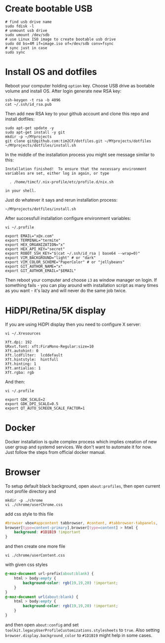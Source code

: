 # Create bootable USB

```shell
# find usb drive name
sudo fdisk -l
# unmount usb drive
sudo umount /dev/sdb
# use Linux ISO image to create bootable usb drive
sudo dd bs=4M if=image.iso of=/dev/sdb conv=fsync
# sync just in case
sudo sync
```

# Install OS and dotfiles

Reboot your computer holding `option` key. Choose USB drive as bootable volume and install OS. After login generate new RSA key:

```shell
ssh-keygen -t rsa -b 4096
cat ~/.ssh/id_rsa.pub
```

Then add new RSA key to your github account and clone this repo and install dotfiles:

```shell
sudo apt-get update -y
sudo apt-get install -y git
mkdir -p ~/MYprojects
git clone git@github.com:tim2CF/dotfiles.git ~/MYprojects/dotfiles
~/MYprojects/dotfiles/install.sh
```

In the middle of the installation process you might see message similar to this:

```shell
Installation finished!  To ensure that the necessary environment
variables are set, either log in again, or type

  . /home/timcf/.nix-profile/etc/profile.d/nix.sh

in your shell.
```

Just do whatever it says and rerun installation process:

```shell
~/MYprojects/dotfiles/install.sh
```

After successfull installation configure environment variables:

```shell
vi ~/.profile

export EMAIL="x@x.com"
export TERMINAL="termite"
export HEX_ORGANIZATION="x"
export HEX_API_KEY="secret"
export ROBOT_SSH_KEY="$(cat ~/.ssh/id_rsa | base64 --wrap=0)"
export VIM_BACKGROUND="light" # or "dark"
export VIM_COLOR_SCHEME="PaperColor" # or "jellybeans"
export GIT_AUTHOR_NAME="x"
export GIT_AUTHOR_EMAIL="$EMAIL"
```

Then reboot your computer and choose `i3` as window manager on login. If something fails - you can play around with installation script as many times as you want - it's lazy and will never do the same job twice.

# HiDPI/Retina/5K display

If you are using HiDPI display then you need to configure X server:

```shell
vi ~/.Xresources

Xft.dpi: 192
URxvt.font: xft:FiraMono-Regular:size=10
Xft.autohint: 0
Xft.lcdfilter:  lcddefault
Xft.hintstyle:  hintfull
Xft.hinting: 1
Xft.antialias: 1
Xft.rgba: rgb
```

And then:

```shell
vi ~/.profile

export GDK_SCALE=2
export GDK_DPI_SCALE=0.5
export QT_AUTO_SCREEN_SCALE_FACTOR=1
```

# Docker

Docker installation is quite complex process which implies creation of new user group and systemd services. We don't want to automate it for now. Just follow the steps from official docker manual.

# Browser

To setup default black background, open `about:profiles`, then open current root profile directory and

```shell
mkdir -p ./chrome
vi ./chrome/userChrome.css
```

add css style to this file

```css
#browser vbox#appcontent tabbrowser, #content, #tabbrowser-tabpanels,
browser[type=content-primary],browser[type=content] > html {
    background: #1D1B19 !important
}
```

and then create one more file

```shell
vi ./chrome/userContent.css
```

with given css styles

```css
@-moz-document url-prefix(about:blank) {
    html > body:empty {
        background-color: rgb(19,19,20) !important;
    }
}
@-moz-document url(about:blank) {
    html > body:empty {
        background-color: rgb(19,19,20) !important;
    }
}
```

and then open `about:config` and set `toolkit.legacyUserProfileCustomizations.stylesheets` to `true`. Also setting `browser.display.background_color` to `#1D1B19` might help in some cases.
